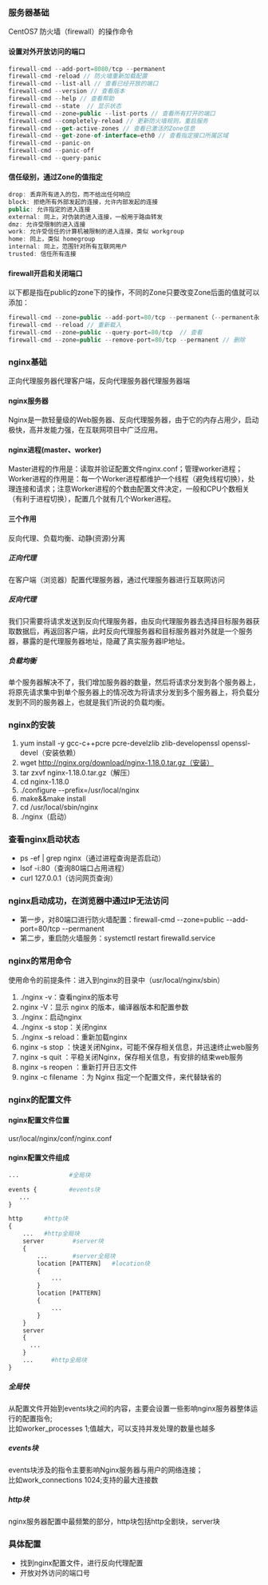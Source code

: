 

### 服务器基础
CentOS7 防火墙（firewall）的操作命令
#### 设置对外开放访问的端口
```js
firewall-cmd --add-port=8080/tcp --permanent   
firewall-cmd -reload // 防火墙重新加载配置
firewall-cmd --list-all // 查看已经开放的端口 
firewall-cmd --version // 查看版本
firewall-cmd --help // 查看帮助
firewall-cmd --state  // 显示状态
firewall-cmd --zone=public --list-ports // 查看所有打开的端口
firewall-cmd --completely-reload // 更新防火墙规则，重启服务
firewall-cmd --get-active-zones // 查看已激活的Zone信息
firewall-cmd --get-zone-of-interface=eth0 // 查看指定接口所属区域
firewall-cmd --panic-on
firewall-cmd --panic-off
firewall-cmd --query-panic  
```
#### 信任级别，通过Zone的值指定
```js
drop: 丢弃所有进入的包，而不给出任何响应 
block: 拒绝所有外部发起的连接，允许内部发起的连接 
public: 允许指定的进入连接 
external: 同上，对伪装的进入连接，一般用于路由转发 
dmz: 允许受限制的进入连接 
work: 允许受信任的计算机被限制的进入连接，类似 workgroup 
home: 同上，类似 homegroup 
internal: 同上，范围针对所有互联网用户 
trusted: 信任所有连接
```
#### firewall开启和关闭端口
以下都是指在public的zone下的操作，不同的Zone只要改变Zone后面的值就可以
添加：
```js
firewall-cmd --zone=public --add-port=80/tcp --permanent（--permanent永久生效，没有此参数重启后失效）
firewall-cmd --reload // 重新载入
firewall-cmd --zone=public --query-port=80/tcp  // 查看
firewall-cmd --zone=public --remove-port=80/tcp --permanent // 删除
```

### nginx基础
正向代理服务器代理客户端，反向代理服务器代理服务器端 
#### nginx服务器  
Nginx是一款轻量级的Web服务器、反向代理服务器，由于它的内存占用少，启动极快，高并发能力强，在互联网项目中广泛应用。
#### nginx进程(master、worker)
Master进程的作用是：读取并验证配置文件nginx.conf；管理worker进程；   
Worker进程的作用是：每一个Worker进程都维护一个线程（避免线程切换），处理连接和请求；注意Worker进程的个数由配置文件决定，一般和CPU个数相关（有利于进程切换），配置几个就有几个Worker进程。
#### 三个作用
反向代理、负载均衡、动静(资源)分离
##### 正向代理
在客户端（浏览器）配置代理服务器，通过代理服务器进行互联网访问   
##### 反向代理
我们只需要将请求发送到反向代理服务器，由反向代理服务器去选择目标服务器获取数据后，再返回客户端，此时反向代理服务器和目标服务器对外就是一个服务器，暴露的是代理服务器地址，隐藏了真实服务器IP地址。    
##### 负载均衡
单个服务器解决不了，我们增加服务器的数量，然后将请求分发到各个服务器上，将原先请求集中到单个服务器上的情况改为将请求分发到多个服务器上，将负载分发到不同的服务器上，也就是我们所说的负载均衡。    
### nginx的安装
1. yum install -y gcc-c++pcre pcre-develzlib zlib-developenssl openssl-devel（安装依赖）
2. wget http://nginx.org/download/nginx-1.18.0.tar.gz（安装）
3. tar zxvf nginx-1.18.0.tar.gz（解压）
4. cd nginx-1.18.0
5. ./configure --prefix=/usr/local/nginx
6. make&&make install
7. cd /usr/local/sbin/nginx 
8. ./nginx（启动）

### 查看nginx启动状态
- ps -ef | grep nginx（通过进程查询是否启动）
- lsof -i:80（查询80端口占用进程）
- curl 127.0.0.1（访问网页查询）

### nginx启动成功，在浏览器中通过IP无法访问
- 第一步，对80端口进行防火墙配置：firewall-cmd --zone=public --add-port=80/tcp --permanent
- 第二步，重启防火墙服务：systemctl restart firewalld.service
  
### nginx的常用命令
使用命令的前提条件：进入到nginx的目录中（usr/local/nginx/sbin）    
1. ./nginx -v：查看nginx的版本号
2. nginx -V：显示 nginx 的版本，编译器版本和配置参数
3. ./nginx：启动nginx
4. ./nginx -s stop：关闭nginx
5. ./nginx -s reload：重新加载nginx
6. nginx -s stop ：快速关闭Nginx，可能不保存相关信息，并迅速终止web服务
7. nginx -s quit ：平稳关闭Nginx，保存相关信息，有安排的结束web服务
8. nginx -s reopen ：重新打开日志文件
9. nginx -c filename ：为 Nginx 指定一个配置文件，来代替缺省的

### nginx的配置文件
#### nginx配置文件位置
usr/local/nginx/conf/nginx.conf
#### nginx配置文件组成
```python
...              #全局块

events {         #events块
   ...
}

http      #http块
{
    ...   #http全局块
    server        #server块
    { 
        ...       #server全局块
        location [PATTERN]   #location块
        {
            ...
        }
        location [PATTERN] 
        {
            ...
        }
    }
    server
    {
      ...
    }
    ...     #http全局块
}
```
##### 全局快
从配置文件开始到events块之间的内容，主要会设置一些影响nginx服务器整体运行的配置指令;   
比如worker_processes 1;值越大，可以支持并发处理的数量也越多
##### events块
events块涉及的指令主要影响Nginx服务器与用户的网络连接；   
比如work_connections 1024;支持的最大连接数
##### http块
nginx服务器配置中最频繁的部分，http块包括http全剧块，server块
### 具体配置
- 找到nginx配置文件，进行反向代理配置
- 开放对外访问的端口号